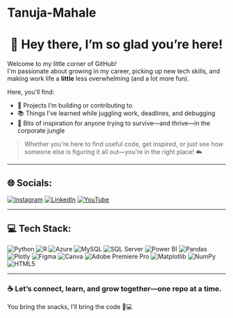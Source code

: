 # Tanuja-Mahale
<h1 align="center">🌸 Hey there, I’m so glad you’re here!</h1>

Welcome to my little corner of GitHub!  
I'm passionate about growing in my career, picking up new tech skills, and making work life a **little** less overwhelming (and a lot more fun).

Here, you'll find:
- 🧪 Projects I’m building or contributing to
- 📚 Things I’ve learned while juggling work, deadlines, and debugging
- 🌱 Bits of inspiration for anyone trying to survive—and thrive—in the corporate jungle

> Whether you're here to find useful code, get inspired, or just see how someone else is figuring it all out—you’re in the right place! ☁️

---

## 🌐 Socials:
[![Instagram](https://img.shields.io/badge/Instagram-E4405F?style=for-the-badge&logo=instagram&logoColor=white)](https://instagram.com/yourhandle)
[![LinkedIn](https://img.shields.io/badge/LinkedIn-0077B5?style=for-the-badge&logo=linkedin&logoColor=white)](https://linkedin.com/in/yourhandle)
[![YouTube](https://img.shields.io/badge/YouTube-FF0000?style=for-the-badge&logo=youtube&logoColor=white)](https://youtube.com/yourchannel)

---

## 💻 Tech Stack:

![Python](https://img.shields.io/badge/-Python-3776AB?style=for-the-badge&logo=python&logoColor=white)
![R](https://img.shields.io/badge/-R-276DC3?style=for-the-badge&logo=r&logoColor=white)
![Azure](https://img.shields.io/badge/-Azure-0078D4?style=for-the-badge&logo=microsoft-azure&logoColor=white)
![MySQL](https://img.shields.io/badge/-MySQL-4479A1?style=for-the-badge&logo=mysql&logoColor=white)
![SQL Server](https://img.shields.io/badge/-Microsoft%20SQL%20Server-CC2927?style=for-the-badge&logo=microsoft-sql-server&logoColor=white)
![Power BI](https://img.shields.io/badge/-Power%20BI-F2C811?style=for-the-badge&logo=power-bi&logoColor=black)
![Pandas](https://img.shields.io/badge/-Pandas-150458?style=for-the-badge&logo=pandas&logoColor=white)
![Plotly](https://img.shields.io/badge/-Plotly-3F4F75?style=for-the-badge&logo=plotly&logoColor=white)
![Figma](https://img.shields.io/badge/-Figma-F24E1E?style=for-the-badge&logo=figma&logoColor=white)
![Canva](https://img.shields.io/badge/-Canva-00C4CC?style=for-the-badge&logo=canva&logoColor=white)
![Adobe Premiere Pro](https://img.shields.io/badge/-Premiere%20Pro-9999FF?style=for-the-badge&logo=adobe-premiere-pro&logoColor=white)
![Matplotlib](https://img.shields.io/badge/-Matplotlib-11557C?style=for-the-badge&logo=matplotlib&logoColor=white)
![NumPy](https://img.shields.io/badge/-NumPy-013243?style=for-the-badge&logo=numpy&logoColor=white)
![HTML5](https://img.shields.io/badge/-HTML5-E34F26?style=for-the-badge&logo=html5&logoColor=white)

---

### ☕ Let’s connect, learn, and grow together—one repo at a time.  
You bring the snacks, I’ll bring the code 🍪💻
